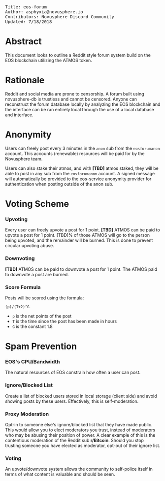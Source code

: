 <pre>Title: eos-forumAuthor: asphyxia@novusphere.ioContributors: Novusphere Discord CommunityUpdated: 7/18/2018</pre># AbstractThis document looks to outline a Reddit style forum system build on the EOS blockchain utilizing the ATMOS token.# RationaleReddit and social media are prone to censorship. A forum built using novusphere-db is trustless and cannot be censored. Anyone can reconstruct the forum database locally by analyzing the EOS blockchain and the interface can be ran entirely local through the use of a local database and interface.# AnonymityUsers can freely post every 3 minutes in the `anon` sub from the `eosforumanon` account. This accounts (renewable) resources will be paid for by the Novusphere team.Users can also stake their atmos, and with **[TBD]** atmos staked, they will be able to post in any sub from the `eosforumanon` account. A signed message will automatically be provided to the eos-service anonymity provider for authentication when posting outside of the anon sub.# Voting Scheme### UpvotingEvery user can freely upvote a post for 1 point. **[TBD]** ATMOS can be paid to upvote a post for 1 point. [TBD]% of those ATMOS will go to the person being upvoted, and the remainder will be burned. This is done to prevent circular upvoting abuse.### Downvoting**[TBD]** ATMOS can be paid to downvote a post for 1 point. The ATMOS paid to downvote a post are burned.### Score FormulaPosts will be scored using the formula:`(p)/(T+2)^G`- `p` is the net points of the post- `T` is the time since the post has been made in hours- `G` is the constant 1.8# Spam Prevention### EOS's CPU/BandwidthThe natural resources of EOS constrain how often a user can post.### Ignore/Blocked ListCreate a list of blocked users stored in local storage (client side) and avoid showing posts by these users. Effectively, this is self-moderation.### Proxy ModerationOpt-in to someone else's ignore/blocked list that they have made public. This would allow you to elect moderators you trust, instead of moderators who may be abusing their position of power. A clear example of this is the contentious moderation of the Reddit sub **r/Bitcoin**. Should you stop trusting someone you have elected as moderator, opt-out of their ignore list.### VotingAn upvote/downvote system allows the community to self-police itself in terms of what content is valuable and should be seen.